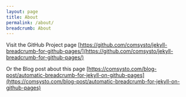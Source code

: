 ```yaml
---
layout: page
title: About
permalink: /about/
breadcrumb: About
---
```


Visit the GitHub Project page [https://github.com/comsysto/jekyll-breadcrumb-for-github-pages/](https://github.com/comsysto/jekyll-breadcrumb-for-github-pages/)

Or the Blog post about this page [https://comsysto.com/blog-post/automatic-breadcrumb-for-jekyll-on-github-pages](https://comsysto.com/blog-post/automatic-breadcrumb-for-jekyll-on-github-pages)
